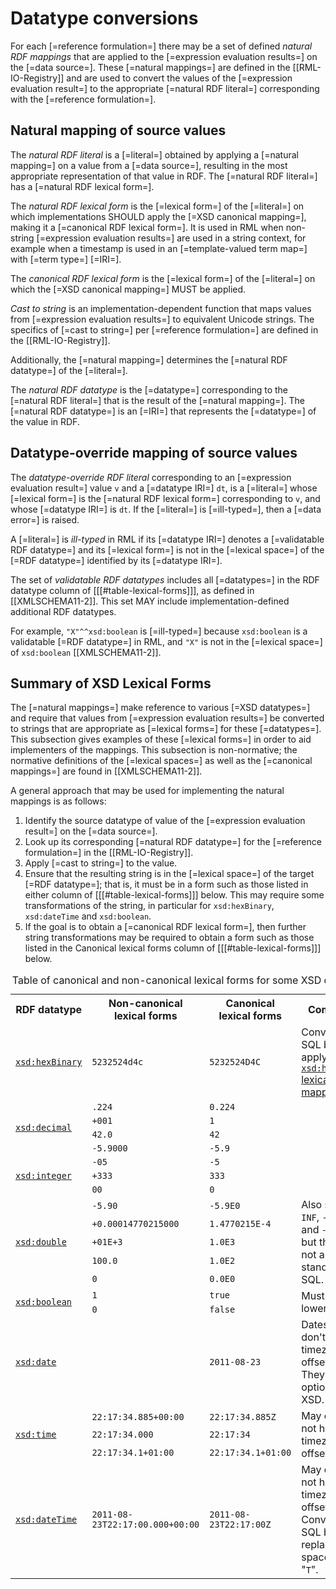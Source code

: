 # Datatype conversions

For each [=reference formulation=] there may be a set of defined <dfn data-lt="natural mapping">natural RDF mappings</dfn> that are applied to the [=expression evaluation results=] on the [=data source=]. These [=natural mappings=] are defined in the [[RML-IO-Registry]] and are used to convert the values of the [=expression evaluation result=] to the appropriate [=natural RDF literal=] corresponding with the [=reference formulation=].

## Natural mapping of source values

The <dfn>natural RDF literal</dfn> is a [=literal=] obtained by applying a [=natural mapping=] on a value from a [=data source=], resulting in the most appropriate representation of that value in RDF. The [=natural RDF literal=] has a [=natural RDF lexical form=].

The <dfn>natural RDF lexical form</dfn> is the [=lexical form=] of the [=literal=] on which implementations SHOULD apply the [=XSD canonical mapping=], making it a [=canonical RDF lexical form=]. It is used in RML when non-string [=expression evaluation results=] are used in a string context, for example when a timestamp is used in an [=template-valued term map=] with [=term type=] [=IRI=].

The <dfn>canonical RDF lexical form</dfn> is the [=lexical form=] of the [=literal=] on which the [=XSD canonical mapping=] MUST be applied.

<dfn>Cast to string</dfn> is an implementation-dependent function that maps values from [=expression evaluation results=] to equivalent Unicode strings. The specifics of [=cast to string=] per [=reference formulation=] are defined in the [[RML-IO-Registry]].

Additionally, the [=natural mapping=] determines the [=natural RDF datatype=] of the [=literal=].

The <dfn>natural RDF datatype</dfn> is the [=datatype=] corresponding to the [=natural RDF literal=] that is the result of the [=natural mapping=]. The [=natural RDF datatype=] is an [=IRI=] that represents the [=datatype=] of the value in RDF.

## Datatype-override mapping of source values

The <dfn>datatype-override RDF literal</dfn> corresponding to an [=expression evaluation result=] value `v` and a [=datatype IRI=] `dt`, is a [=literal=] whose [=lexical form=] is the [=natural RDF lexical form=] corresponding to `v`, and whose [=datatype IRI=] is `dt`. If the [=literal=] is [=ill-typed=], then a [=data error=] is raised.

A [=literal=] is <dfn data-lt="ill-typed literal">ill-typed</dfn> in RML if its [=datatype IRI=] denotes a [=validatable RDF datatype=] and its [=lexical form=] is not in the [=lexical space=] of the [=RDF datatype=] identified by its [=datatype IRI=].

The set of <dfn>validatable RDF datatypes</dfn> includes all [=datatypes=] in the RDF datatype column of [[[#table-lexical-forms]]], as defined in [[XMLSCHEMA11-2]]. This set MAY include implementation-defined additional RDF datatypes.

For example, `"X"^^xsd:boolean` is [=ill-typed=] because `xsd:boolean` is a validatable [=RDF datatype=] in RML, and `"X"` is not in the [=lexical space=] of `xsd:boolean` [[XMLSCHEMA11-2]].

<section class="informative">
<h2>Summary of XSD Lexical Forms</h2>

The [=natural mappings=] make reference to various [=XSD datatypes=] and require that values from [=expression evaluation results=] be converted to strings that are appropriate as [=lexical forms=] for these [=datatypes=]. This subsection gives examples of these [=lexical forms=] in order to aid implementers of the mappings. This subsection is non-normative; the normative definitions of the [=lexical spaces=] as well as the [=canonical mappings=] are found in [[XMLSCHEMA11-2]].

A general approach that may be used for implementing the natural mappings is as follows:

1. Identify the source datatype of value of the [=expression evaluation result=] on the [=data source=].
1. Look up its corresponding [=natural RDF datatype=] for the [=reference formulation=] in the [[RML-IO-Registry]].
1. Apply [=cast to string=] to the value.
1. Ensure that the resulting string is in the [=lexical space=] of the target [=RDF datatype=]; that is, it must be in a form such as those listed in either column of [[[#table-lexical-forms]]] below. This may require some transformations of the string, in particular for `xsd:hexBinary`, `xsd:dateTime` and `xsd:boolean`.
1. If the goal is to obtain a [=canonical RDF lexical form=], then further string transformations may be required to obtain a form such as those listed in the Canonical lexical forms column of [[[#table-lexical-forms]]] below.

<table class="numbered" id="table-lexical-forms">
<caption>Table of canonical and non-canonical lexical forms for some XSD datatypes</caption>
<tbody>
  <tr>
    <th>RDF datatype</th>
    <th>Non-canonical lexical forms</th>
    <th>Canonical lexical forms</th>
    <th>Comments</th>
  </tr>
  <tr>
    <td><code><a href="https://www.w3.org/TR/xmlschema11-2/#hexBinary">xsd:hexBinary</a></code></td>
    <td><code>5232524d4c</code></td>
    <td><code>5232524D4C</code></td>
    <td>Convert from SQL by applying <a href="https://www.w3.org/TR/xmlschema11-2/#hexBinary"><code>xsd:hexBinary</code> lexical mapping</a>.</td>
  </tr>
  <tr>
    <td rowspan="4"><code><a href="https://www.w3.org/TR/xmlschema11-2/#decimal">xsd:decimal</a></code></td>
    <td><code>.224</code></td>
    <td><code>0.224</code></td>
    <td rowspan="4"></td>
  </tr>
  <tr>
    <td><code>+001</code></td>
    <td><code>1</code></td>
  </tr>
  <tr>
    <td><code>42.0</code></td>
    <td><code>42</code></td>
  </tr>
  <tr>
    <td><code>-5.9000</code></td>
    <td><code>-5.9</code></td>
  </tr>
  <tr>
    <td rowspan="3"><code><a href="https://www.w3.org/TR/xmlschema11-2/#integer">xsd:integer</a></code></td>
    <td><code>-05</code></td>
    <td><code>-5</code></td>
    <td rowspan="3"></td>
  </tr>
  <tr>
    <td><code>+333</code></td>
    <td><code>333</code></td>
  </tr>
  <tr>
    <td><code>00</code></td>
    <td><code>0</code></td>
  </tr>
  <tr>
    <td rowspan="5"><code><a href="https://www.w3.org/TR/xmlschema11-2/#double">xsd:double</a></code></td>
    <td><code>-5.90</code></td>
    <td><code>-5.9E0</code></td>
    <td rowspan="5">Also supports <code>INF</code>, <code>-INF</code>, <code>NaN</code> and <code>-0.0E0</code>,<br>but these do not appear in standard SQL.</td>
  </tr>
  <tr>
    <td><code>+0.00014770215000</code></td>
    <td><code>1.4770215E-4</code></td>
  </tr>
  <tr>
    <td><code>+01E+3</code></td>
    <td><code>1.0E3</code></td>
  </tr>
  <tr>
    <td><code>100.0</code></td>
    <td><code>1.0E2</code></td>
  </tr>
  <tr>
    <td><code>0</code></td>
    <td><code>0.0E0</code></td>
  </tr>
  <tr>
    <td rowspan="2"><code><a href="https://www.w3.org/TR/xmlschema11-2/#boolean">xsd:boolean</a></code></td>
    <td><code>1</code></td>
    <td><code>true</code></td>
    <td rowspan="2">Must be lowercase.</td>
  </tr>
  <tr>
    <td><code>0</code></td>
    <td><code>false</code></td>
  </tr>
  <tr>
    <td><code><a href="https://www.w3.org/TR/xmlschema11-2/#date">xsd:date</a></code></td>
    <td></td>
    <td><code>2011-08-23</code></td>
    <td>Dates in SQL don't have timezone offsets.<br>They are optional in XSD.</td>
  </tr>
  <tr>
    <td rowspan="3"><code><a href="https://www.w3.org/TR/xmlschema11-2/#time">xsd:time</a></code></td>
    <td><code>22:17:34.885+00:00</code></td>
    <td><code>22:17:34.885Z</code></td>
    <td rowspan="3">May or may not have timezone offset.</td>
  </tr>
  <tr>
    <td><code>22:17:34.000</code></td>
    <td><code>22:17:34</code></td>
  </tr>
  <tr>
    <td><code>22:17:34.1+01:00</code></td>
    <td><code>22:17:34.1+01:00</code></td>
  </tr>
  <tr>
    <td><code><a href="https://www.w3.org/TR/xmlschema11-2/#dateTime">xsd:dateTime</a></code></td>
    <td><code>2011-08-23T22:17:00.000+00:00</code></td>
    <td><code>2011-08-23T22:17:00Z</code></td>
    <td>May or may not have timezone offset.<br>Convert from SQL by replacing space with "<code>T</code>".</td>
  </tr>
</tbody>
</table>

</section>
